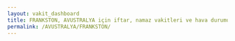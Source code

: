 ```yaml
---
layout: vakit_dashboard
title: FRANKSTON, AVUSTRALYA için iftar, namaz vakitleri ve hava durumu - ilçe/eyalet seç
permalink: /AVUSTRALYA/FRANKSTON/
---
```


<script type="text/javascript">
  var GLOBAL_COUNTRY = 'AVUSTRALYA';
  var GLOBAL_CITY = 'FRANKSTON';
  var GLOBAL_STATE = '';
  var lat = 72;
  var lon = 21;
</script>
